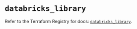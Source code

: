 # `databricks_library`

Refer to the Terraform Registry for docs: [`databricks_library`](https://registry.terraform.io/providers/databricks/databricks/1.62.1/docs/resources/library).
